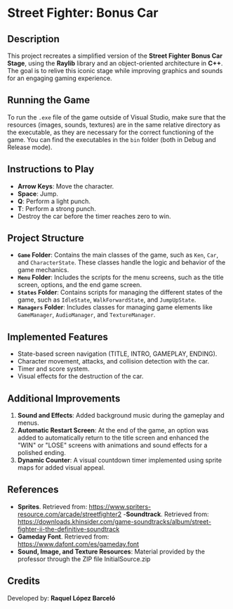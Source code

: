 # Street Fighter: Bonus Car

## Description

This project recreates a simplified version of the **Street Fighter Bonus Car Stage**, using the **Raylib** library and an object-oriented architecture in **C++**. The goal is to relive this iconic stage while improving graphics and sounds for an engaging gaming experience.

## Running the Game

To run the `.exe` file of the game outside of Visual Studio, make sure that the resources (images, sounds, textures) are in the same relative directory as the executable, as they are necessary for the correct functioning of the game. You can find the executables in the `bin` folder (both in Debug and Release mode).

## Instructions to Play

- **Arrow Keys**: Move the character.
- **Space**: Jump.
- **Q**: Perform a light punch.
- **T**: Perform a strong punch.
- Destroy the car before the timer reaches zero to win.

## Project Structure

- **`Game` Folder**: Contains the main classes of the game, such as `Ken`, `Car`, and `CharacterState`. These classes handle the logic and behavior of the game mechanics.
- **`Menu` Folder**: Includes the scripts for the menu screens, such as the title screen, options, and the end game screen.
- **`States` Folder**: Contains scripts for managing the different states of the game, such as `IdleState`, `WalkForwardState`, and `JumpUpState`.
- **`Managers` Folder**: Includes classes for managing game elements like `GameManager`, `AudioManager`, and `TextureManager`.

## Implemented Features

- State-based screen navigation (TITLE, INTRO, GAMEPLAY, ENDING).
- Character movement, attacks, and collision detection with the car.
- Timer and score system.
- Visual effects for the destruction of the car.

## Additional Improvements

1. **Sound and Effects**: Added background music during the gameplay and menus.
2. **Automatic Restart Screen**: At the end of the game, an option was added to automatically return to the title screen and enhanced the "WIN" or "LOSE" screens with animations and sound effects for a polished ending.
3. **Dynamic Counter**: A visual countdown timer implemented using sprite maps for added visual appeal.

## References

- **Sprites**. Retrieved from: https://www.spriters-resource.com/arcade/streetfighter2
-**Soundtrack**. Retrieved from: https://downloads.khinsider.com/game-soundtracks/album/street-fighter-ii-the-definitive-soundtrack
- **Gameday Font**. Retrieved from: https://www.dafont.com/es/gameday.font
- **Sound, Image, and Texture Resources**: Material provided by the professor through the ZIP file InitialSource.zip

## Credits

Developed by: **Raquel López Barceló**